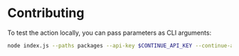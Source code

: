 # Contributing

To test the action locally, you can pass parameters as CLI arguments:

```bash
node index.js --paths packages --api-key $CONTINUE_API_KEY --continue-api-domain api-test.continue.dev --owner-slug $ORG_SLUG
```

